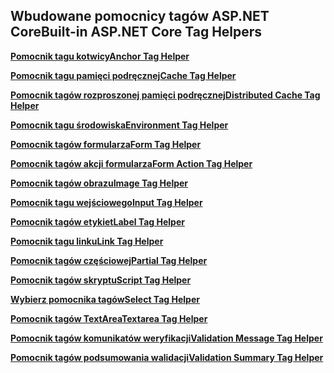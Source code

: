 ## <a name="built-in-aspnet-core-tag-helpers"></a><span data-ttu-id="22a2c-101">Wbudowane pomocnicy tagów ASP.NET Core</span><span class="sxs-lookup"><span data-stu-id="22a2c-101">Built-in ASP.NET Core Tag Helpers</span></span>

<span data-ttu-id="22a2c-102">**[Pomocnik tagu kotwicy](xref:mvc/views/tag-helpers/builtin-th/anchor-tag-helper)**</span><span class="sxs-lookup"><span data-stu-id="22a2c-102">**[Anchor Tag Helper](xref:mvc/views/tag-helpers/builtin-th/anchor-tag-helper)**</span></span>

<span data-ttu-id="22a2c-103">**[Pomocnik tagu pamięci podręcznej](xref:mvc/views/tag-helpers/builtin-th/cache-tag-helper)**</span><span class="sxs-lookup"><span data-stu-id="22a2c-103">**[Cache Tag Helper](xref:mvc/views/tag-helpers/builtin-th/cache-tag-helper)**</span></span>

<span data-ttu-id="22a2c-104">**[Pomocnik tagów rozproszonej pamięci podręcznej](xref:mvc/views/tag-helpers/builtin-th/distributed-cache-tag-helper)**</span><span class="sxs-lookup"><span data-stu-id="22a2c-104">**[Distributed Cache Tag Helper](xref:mvc/views/tag-helpers/builtin-th/distributed-cache-tag-helper)**</span></span>

<span data-ttu-id="22a2c-105">**[Pomocnik tagu środowiska](xref:mvc/views/tag-helpers/builtin-th/environment-tag-helper)**</span><span class="sxs-lookup"><span data-stu-id="22a2c-105">**[Environment Tag Helper](xref:mvc/views/tag-helpers/builtin-th/environment-tag-helper)**</span></span>

<span data-ttu-id="22a2c-106">**[Pomocnik tagów formularza](xref:mvc/views/working-with-forms#the-form-tag-helper)**</span><span class="sxs-lookup"><span data-stu-id="22a2c-106">**[Form Tag Helper](xref:mvc/views/working-with-forms#the-form-tag-helper)**</span></span>

<span data-ttu-id="22a2c-107">**[Pomocnik tagów akcji formularza](xref:mvc/views/working-with-forms#the-form-action-tag-helper)**</span><span class="sxs-lookup"><span data-stu-id="22a2c-107">**[Form Action Tag Helper](xref:mvc/views/working-with-forms#the-form-action-tag-helper)**</span></span>

<span data-ttu-id="22a2c-108">**[Pomocnik tagów obrazu](xref:mvc/views/tag-helpers/builtin-th/image-tag-helper)**</span><span class="sxs-lookup"><span data-stu-id="22a2c-108">**[Image Tag Helper](xref:mvc/views/tag-helpers/builtin-th/image-tag-helper)**</span></span>

<span data-ttu-id="22a2c-109">**[Pomocnik tagu wejściowego](xref:mvc/views/working-with-forms#the-input-tag-helper)**</span><span class="sxs-lookup"><span data-stu-id="22a2c-109">**[Input Tag Helper](xref:mvc/views/working-with-forms#the-input-tag-helper)**</span></span>

<span data-ttu-id="22a2c-110">**[Pomocnik tagów etykiet](xref:mvc/views/working-with-forms#the-label-tag-helper)**</span><span class="sxs-lookup"><span data-stu-id="22a2c-110">**[Label Tag Helper](xref:mvc/views/working-with-forms#the-label-tag-helper)**</span></span>

<span data-ttu-id="22a2c-111">**[Pomocnik tagu linku](xref:mvc/views/tag-helpers/builtin-th/link-tag-helper)**</span><span class="sxs-lookup"><span data-stu-id="22a2c-111">**[Link Tag Helper](xref:mvc/views/tag-helpers/builtin-th/link-tag-helper)**</span></span>

<span data-ttu-id="22a2c-112">**[Pomocnik tagów częściowej](xref:mvc/views/tag-helpers/builtin-th/partial-tag-helper)**</span><span class="sxs-lookup"><span data-stu-id="22a2c-112">**[Partial Tag Helper](xref:mvc/views/tag-helpers/builtin-th/partial-tag-helper)**</span></span>

<span data-ttu-id="22a2c-113">**[Pomocnik tagów skryptu](xref:mvc/views/tag-helpers/builtin-th/script-tag-helper)**</span><span class="sxs-lookup"><span data-stu-id="22a2c-113">**[Script Tag Helper](xref:mvc/views/tag-helpers/builtin-th/script-tag-helper)**</span></span>

<span data-ttu-id="22a2c-114">**[Wybierz pomocnika tagów](xref:mvc/views/working-with-forms#the-select-tag-helper)**</span><span class="sxs-lookup"><span data-stu-id="22a2c-114">**[Select Tag Helper](xref:mvc/views/working-with-forms#the-select-tag-helper)**</span></span>

<span data-ttu-id="22a2c-115">**[Pomocnik tagów TextArea](xref:mvc/views/working-with-forms#the-textarea-tag-helper)**</span><span class="sxs-lookup"><span data-stu-id="22a2c-115">**[Textarea Tag Helper](xref:mvc/views/working-with-forms#the-textarea-tag-helper)**</span></span>

<span data-ttu-id="22a2c-116">**[Pomocnik tagów komunikatów weryfikacji](xref:mvc/views/working-with-forms#the-validation-message-tag-helper)**</span><span class="sxs-lookup"><span data-stu-id="22a2c-116">**[Validation Message Tag Helper](xref:mvc/views/working-with-forms#the-validation-message-tag-helper)**</span></span>

<span data-ttu-id="22a2c-117">**[Pomocnik tagów podsumowania walidacji](xref:mvc/views/working-with-forms#the-validation-summary-tag-helper)**</span><span class="sxs-lookup"><span data-stu-id="22a2c-117">**[Validation Summary Tag Helper](xref:mvc/views/working-with-forms#the-validation-summary-tag-helper)**</span></span>
